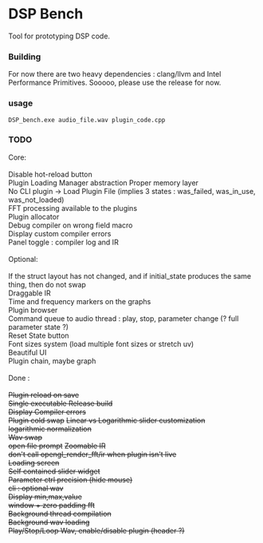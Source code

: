 # DSP Bench

Tool for prototyping DSP code.

### Building
For now there are two heavy dependencies : clang/llvm and Intel Performance Primitives. Sooooo, please use the release for now. 

### usage 
```
DSP_bench.exe audio_file.wav plugin_code.cpp 
```

### TODO

Core: \
\
Disable hot-reload button \
Plugin Loading Manager abstraction
Proper memory layer \
No CLI plugin -> Load Plugin File (implies 3 states : was_failed, was_in_use, was_not_loaded) \
FFT processing available to the plugins \
Plugin allocator \
Debug compiler on wrong field macro \
Display custom compiler errors \
Panel toggle : compiler log and IR \
\
Optional: \
\
If the struct layout has not changed, and if initial_state produces the same thing, then do not swap \
Draggable IR \
Time and frequency markers on the graphs \
Plugin browser \
Command queue to audio thread : play, stop, parameter change (? full parameter state ?) \
Reset State button \
Font sizes system (load multiple font sizes or stretch uv) \
Beautiful UI \
Plugin chain, maybe graph \
\
Done : \
\
~~Plugin reload on save~~ \
~~Single executable Release build~~ \
~~Display Compiler errors~~ \
~~Plugin cold swap~~
~~Linear vs Logarithmic slider customization~~ \
~~logarithmic normalization~~ \
~~Wav swap~~ \
~~open file prompt~~
~~Zoomable IR~~ \
~~don't call opengl_render_fft/ir when plugin isn't live~~ \
~~Loading screen~~ \
~~Self contained slider widget~~ \
~~Parameter ctrl precision (hide mouse)~~ \
~~cli : optional wav~~ \
~~Display min,max,value~~ \
~~window + zero padding fft~~\
~~Background thread compilation~~ \
~~Background wav loading~~ \
~~Play/Stop/Loop Wav, enable/disable plugin (header ?)~~ 